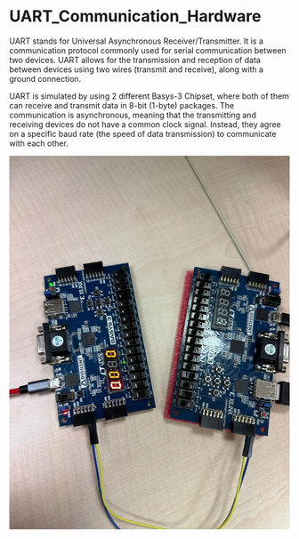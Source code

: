# UART_Communication_Hardware

UART stands for Universal Asynchronous Receiver/Transmitter. It is a communication protocol commonly used for serial communication between two devices. UART allows for the transmission and reception of data between devices using two wires (transmit and receive), along with a ground connection. 

UART is simulated by using 2 different Basys-3 Chipset, where both of them can receive and transmit data in 8-bit (1-byte) packages. The communication is asynchronous, meaning that the transmitting and receiving devices do not have a common clock signal. Instead, they agree on a specific baud rate (the speed of data transmission) to communicate with each other. 

<img src="https://github.com/karaca-i/UART_Communication_Hardware/blob/main/UART.jpeg"/>
